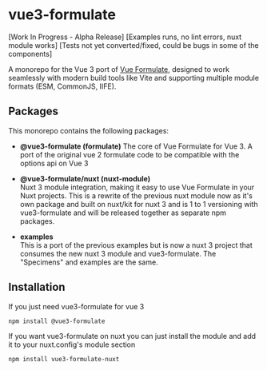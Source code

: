 # vue3-formulate

[Work In Progress - Alpha Release]
[Examples runs, no lint errors, nuxt module works]
[Tests not yet converted/fixed, could be bugs in some of the components]

A monorepo for the Vue 3 port of [Vue Formulate](https://vueformulate.com/), designed to work seamlessly with modern build tools like Vite and supporting multiple module formats (ESM, CommonJS, IIFE).

## Packages

This monorepo contains the following packages:

- **@vue3-formulate (formulate)**
  The core of Vue Formulate for Vue 3. A port of the original vue 2 formulate code to be compatible with the options api on Vue 3

- **@vue3-formulate/nuxt (nuxt-module)**  
  Nuxt 3 module integration, making it easy to use Vue Formulate in your Nuxt projects. This is a rewrite of the previous nuxt module
  now as it's own package and built on nuxt/kit for nuxt 3 and is 1 to 1 versioning with vue3-formulate and will be released together
  as separate npm packages.

- **examples**  
  This is a port of the previous examples but is now a nuxt 3 project that consumes the new nuxt 3 module and vue3-formulate.
  The "Specimens" and examples are the same.

## Installation

If you just need vue3-formulate for vue 3

```
npm install @vue3-formulate
````

If you want vue3-formulate on nuxt you can just install the module
and add it to your nuxt.config's module section

```
npm install vue3-formulate-nuxt
```
